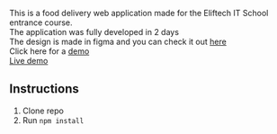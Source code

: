 This is a food delivery web application made for the Eliftech IT School entrance course.<br>
The application was fully developed in 2 days<br>
The design is made in figma and you can check it out [here](https://www.figma.com/file/u4bvZL6cGgzGDT8CgmXEis/shop?type=design&node-id=0-1)<br>
Click here for a [demo]()<br>
[Live demo](https://freshman-node.herokuapp.com/)

## Instructions
1. Clone repo
2. Run `npm install`

